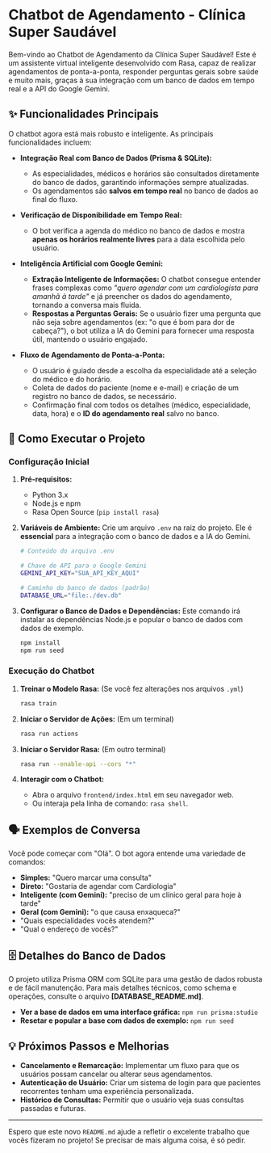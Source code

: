 # Chatbot de Agendamento - Clínica Super Saudável

Bem-vindo ao Chatbot de Agendamento da Clínica Super Saudável\! Este é um assistente virtual inteligente desenvolvido com Rasa, capaz de realizar agendamentos de ponta-a-ponta, responder perguntas gerais sobre saúde e muito mais, graças à sua integração com um banco de dados em tempo real e a API do Google Gemini.

## ✨ Funcionalidades Principais

O chatbot agora está mais robusto e inteligente. As principais funcionalidades incluem:

  * **Integração Real com Banco de Dados (Prisma & SQLite):**

      * As especialidades, médicos e horários são consultados diretamente do banco de dados, garantindo informações sempre atualizadas.
      * Os agendamentos são **salvos em tempo real** no banco de dados ao final do fluxo.

  * **Verificação de Disponibilidade em Tempo Real:**

      * O bot verifica a agenda do médico no banco de dados e mostra **apenas os horários realmente livres** para a data escolhida pelo usuário.

  * **Inteligência Artificial com Google Gemini:**

      * **Extração Inteligente de Informações:** O chatbot consegue entender frases complexas como *"quero agendar com um cardiologista para amanhã à tarde"* e já preencher os dados do agendamento, tornando a conversa mais fluida.
      * **Respostas a Perguntas Gerais:** Se o usuário fizer uma pergunta que não seja sobre agendamentos (ex: "o que é bom para dor de cabeça?"), o bot utiliza a IA do Gemini para fornecer uma resposta útil, mantendo o usuário engajado.

  * **Fluxo de Agendamento de Ponta-a-Ponta:**

      * O usuário é guiado desde a escolha da especialidade até a seleção do médico e do horário.
      * Coleta de dados do paciente (nome e e-mail) e criação de um registro no banco de dados, se necessário.
      * Confirmação final com todos os detalhes (médico, especialidade, data, hora) e o **ID do agendamento real** salvo no banco.

## 🚀 Como Executar o Projeto

### Configuração Inicial

1.  **Pré-requisitos:**

      * Python 3.x
      * Node.js e npm
      * Rasa Open Source (`pip install rasa`)

2.  **Variáveis de Ambiente:**
    Crie um arquivo `.env` na raiz do projeto. Ele é **essencial** para a integração com o banco de dados e a IA do Gemini.

    ```bash
    # Conteúdo do arquivo .env

    # Chave de API para o Google Gemini
    GEMINI_API_KEY="SUA_API_KEY_AQUI"

    # Caminho do banco de dados (padrão)
    DATABASE_URL="file:./dev.db"
    ```

3.  **Configurar o Banco de Dados e Dependências:**
    Este comando irá instalar as dependências Node.js e popular o banco de dados com dados de exemplo.

    ```bash
    npm install
    npm run seed
    ```

### Execução do Chatbot

1.  **Treinar o Modelo Rasa:**
    (Se você fez alterações nos arquivos `.yml`)

    ```bash
    rasa train
    ```

2.  **Iniciar o Servidor de Ações:**
    (Em um terminal)

    ```bash
    rasa run actions
    ```

3.  **Iniciar o Servidor Rasa:**
    (Em outro terminal)

    ```bash
    rasa run --enable-api --cors "*"
    ```

4.  **Interagir com o Chatbot:**

      * Abra o arquivo `frontend/index.html` em seu navegador web.
      * Ou interaja pela linha de comando: `rasa shell`.

## 🗣️ Exemplos de Conversa

Você pode começar com "Olá". O bot agora entende uma variedade de comandos:

  * **Simples:** "Quero marcar uma consulta"
  * **Direto:** "Gostaria de agendar com Cardiologia"
  * **Inteligente (com Gemini):** "preciso de um clínico geral para hoje à tarde"
  * **Geral (com Gemini):** "o que causa enxaqueca?"
  * "Quais especialidades vocês atendem?"
  * "Qual o endereço de vocês?"

## 🗄️ Detalhes do Banco de Dados

O projeto utiliza Prisma ORM com SQLite para uma gestão de dados robusta e de fácil manutenção. Para mais detalhes técnicos, como schema e operações, consulte o arquivo **[DATABASE\_README.md]**.

  * **Ver a base de dados em uma interface gráfica:** `npm run prisma:studio`
  * **Resetar e popular a base com dados de exemplo:** `npm run seed`

## 💡 Próximos Passos e Melhorias

  * **Cancelamento e Remarcação:** Implementar um fluxo para que os usuários possam cancelar ou alterar seus agendamentos.
  * **Autenticação de Usuário:** Criar um sistema de login para que pacientes recorrentes tenham uma experiência personalizada.
  * **Histórico de Consultas:** Permitir que o usuário veja suas consultas passadas e futuras.

-----

Espero que este novo `README.md` ajude a refletir o excelente trabalho que vocês fizeram no projeto\! Se precisar de mais alguma coisa, é só pedir.